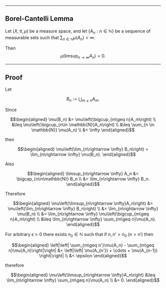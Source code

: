 
---
Borel-Cantelli Lemma
---

Let $(X, \mathfrak{A}, \mu)$ be a measure space, and let $\{A_n: n \in \mathbb{N}\}$ be a sequence of measurable sets such that $\sum_{n \in \mathbb{N}} \mu(A_n) <\infty.$

Then
$$
\mu \Big(\limsup_{n \rightarrow \infty} A_n \Big)=0.
$$


<!-- <br>
<br>
<br>
<br>
<br>
<br>
<br> -->


---
Proof
---
Let

$$
B_n :=\bigcup_{m\geq n}A_m.
$$

Since

$$\begin{aligned}
\mu(B_n)
&= \mu\left(\bigcup_{m\geq n}A_m\right) \\
&\leq \mu\left(\bigcup_{n\in \mathbb{N}}A_n\right) \\
&\leq \sum_{n \in \mathbb{N}} \mu(A_n) \\
&< \infty
\end{aligned}$$

then

$$\begin{aligned}
\mu\left(\lim_{n\rightarrow \infty} B_n\right)
= \lim_{n\rightarrow \infty} \mu(B_n).
\end{aligned}$$

Also

$$\begin{aligned}
\limsup_{n\rightarrow \infty} A_n
&= \bigcap_{n\in\mathbb{N}} B_n \\
&= \lim_{n\rightarrow \infty} B_n.
\end{aligned}$$

Therefore

$$\begin{aligned}
\mu\left(\limsup_{n\rightarrow \infty}A_n\right)
&= \mu\left(\lim_{n\rightarrow \infty} B_n\right) \\
&= \lim_{n\rightarrow \infty} \mu(B_n) \\
&= \lim_{n\rightarrow \infty} \mu\left(\bigcup_{m\geq n}A_m\right) \\
&\leq \lim_{n\rightarrow \infty} \sum_{m\geq n}\mu(A_n).
\end{aligned}$$

For arbitrary $\epsilon>0$ there exists $n_0\in\mathbb{N}$ such that if $n,n'>n_0 \ (n>n')$ then

$$\begin{aligned}
\left|\left| \sum_{m\geq n'}\mu(A_n) - \sum_{m\geq n}\mu(A_n)\right|\right|
&= \left|\left| \mu(A_{n'}) + \cdots + \mu(A_{n-1}) \right|\right| \\
&< \epsilon
\end{aligned}$$

therefore

$$\begin{aligned}
\mu\left(\limsup_{n\rightarrow \infty}A_n\right)
&\leq \lim_{n\rightarrow \infty} \sum_{m\geq n}\mu(A_n) \\
&= 0.
\end{aligned}$$
